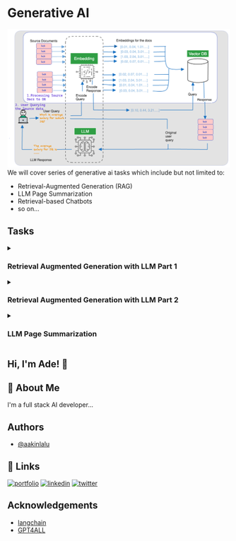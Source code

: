 # Generative AI
![topic](images/QA_retriever_pipeline.png)
We will cover series of generative ai tasks which include but not limited to:
- Retrieval-Augmented Generation (RAG)
- LLM Page Summarization
- Retrieval-based Chatbots
- so on...

## Tasks
<details>
<summary markdown="span"><h3>Retrieval Augmented Generation with LLM Part 1</h3></summary>

RAG is a process of fetching up to date or context specific data from an external database and making it available to to an LLM when asking it to generate a response.  

To be able to do this, we need an open source language model, a vector database and a composer. Fortunately, there are freely available open source python libraries to create this solution. For simplicity, we will use the following:

* Pre-trained T5 model from Huggingface as LLM
* ChromaDB as vector database 
* Langchain as application tools.

Click [here](Retrieval_Augmented_Generation_with_LLM.ipynb) for more.
</details>
<details>
<summary markdown="span"><h3>Retrieval Augmented Generation with LLM Part 2</h3></summary>
Instead of using a pre-trained T5 model, we will use gpt4all models.

Click [here](Retrieval_Augmented_Generation_with_LLM_part_2.ipynb) for more.
</details>
<details>
<summary markdown="span"><h3>LLM Page Summarization</h3></summary>
To summarize a page, we will use a GPT4All as LLM.    

For more, click [here](page_summarization/README.md)
</details>

## Hi, I'm Ade! 👋

## 🚀 About Me
I'm a full stack AI developer...


## Authors

- [@aakinlalu](https://www.github.com/aakinlalu)


## 🔗 Links
[![portfolio](https://img.shields.io/badge/my_portfolio-000?style=for-the-badge&logo=ko-fi&logoColor=white)](https://codestreet.ai/)
[![linkedin](https://img.shields.io/badge/linkedin-0A66C2?style=for-the-badge&logo=linkedin&logoColor=white)](https://www.linkedin.com/in/adebayo-akinlalu-5451a129/)
[![twitter](https://img.shields.io/badge/twitter-1DA1F2?style=for-the-badge&logo=twitter&logoColor=white)](https://twitter.com/Akinlalu)


## Acknowledgements

 - [langchain](https://python.langchain.com/docs/get_started/introduction.html)
 - [GPT4ALL](https://gpt4all.io/index.html)